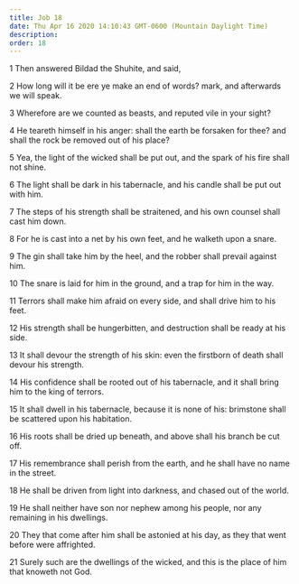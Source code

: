 ```yaml
---
title: Job 18
date: Thu Apr 16 2020 14:10:43 GMT-0600 (Mountain Daylight Time)
description: 
order: 18
---
```


<p>1 Then answered Bildad the Shuhite, and said,</p>
<p>
  2 How long will it be ere ye make an end of words? mark, and afterwards we
  will speak.
</p>
<p>3 Wherefore are we counted as beasts, and reputed vile in your sight?</p>
<p>
  4 He teareth himself in his anger: shall the earth be forsaken for thee? and
  shall the rock be removed out of his place?
</p>
<p>
  5 Yea, the light of the wicked shall be put out, and the spark of his fire
  shall not shine.
</p>
<p>
  6 The light shall be dark in his tabernacle, and his candle shall be put out
  with him.
</p>
<p>
  7 The steps of his strength shall be straitened, and his own counsel shall
  cast him down.
</p>
<p>8 For he is cast into a net by his own feet, and he walketh upon a snare.</p>
<p>
  9 The gin shall take him by the heel, and the robber shall prevail against
  him.
</p>
<p>
  10 The snare is laid for him in the ground, and a trap for him in the way.
</p>
<p>
  11 Terrors shall make him afraid on every side, and shall drive him to his
  feet.
</p>
<p>
  12 His strength shall be hungerbitten, and destruction shall be ready at his
  side.
</p>
<p>
  13 It shall devour the strength of his skin: even the firstborn of death shall
  devour his strength.
</p>
<p>
  14 His confidence shall be rooted out of his tabernacle, and it shall bring
  him to the king of terrors.
</p>
<p>
  15 It shall dwell in his tabernacle, because it is none of his: brimstone
  shall be scattered upon his habitation.
</p>
<p>
  16 His roots shall be dried up beneath, and above shall his branch be cut off.
</p>
<p>
  17 His remembrance shall perish from the earth, and he shall have no name in
  the street.
</p>
<p>
  18 He shall be driven from light into darkness, and chased out of the world.
</p>
<p>
  19 He shall neither have son nor nephew among his people, nor any remaining in
  his dwellings.
</p>
<p>
  20 They that come after him shall be astonied at his day, as they that went
  before were affrighted.
</p>
<p>
  21 Surely such are the dwellings of the wicked, and this is the place of him
  that knoweth not God.
</p>
